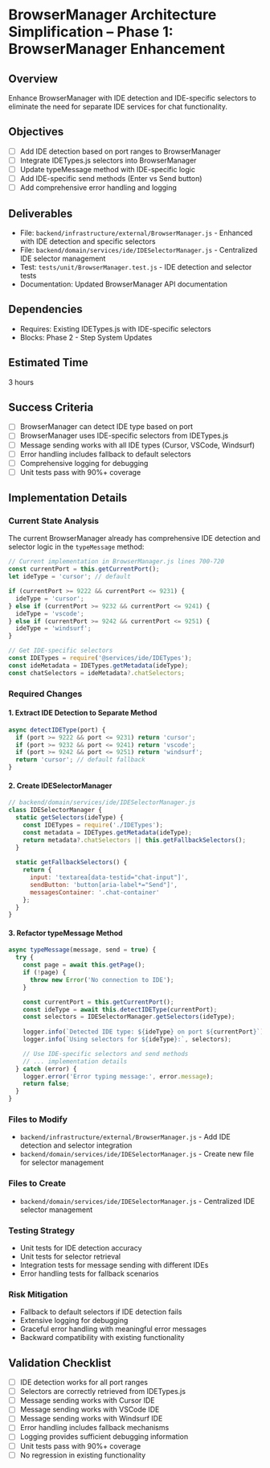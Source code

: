 # BrowserManager Architecture Simplification – Phase 1: BrowserManager Enhancement

## Overview
Enhance BrowserManager with IDE detection and IDE-specific selectors to eliminate the need for separate IDE services for chat functionality.

## Objectives
- [ ] Add IDE detection based on port ranges to BrowserManager
- [ ] Integrate IDETypes.js selectors into BrowserManager
- [ ] Update typeMessage method with IDE-specific logic
- [ ] Add IDE-specific send methods (Enter vs Send button)
- [ ] Add comprehensive error handling and logging

## Deliverables
- File: `backend/infrastructure/external/BrowserManager.js` - Enhanced with IDE detection and specific selectors
- File: `backend/domain/services/ide/IDESelectorManager.js` - Centralized IDE selector management
- Test: `tests/unit/BrowserManager.test.js` - IDE detection and selector tests
- Documentation: Updated BrowserManager API documentation

## Dependencies
- Requires: Existing IDETypes.js with IDE-specific selectors
- Blocks: Phase 2 - Step System Updates

## Estimated Time
3 hours

## Success Criteria
- [ ] BrowserManager can detect IDE type based on port
- [ ] BrowserManager uses IDE-specific selectors from IDETypes.js
- [ ] Message sending works with all IDE types (Cursor, VSCode, Windsurf)
- [ ] Error handling includes fallback to default selectors
- [ ] Comprehensive logging for debugging
- [ ] Unit tests pass with 90%+ coverage

## Implementation Details

### Current State Analysis
The current BrowserManager already has comprehensive IDE detection and selector logic in the `typeMessage` method:
```javascript
// Current implementation in BrowserManager.js lines 700-720
const currentPort = this.getCurrentPort();
let ideType = 'cursor'; // default

if (currentPort >= 9222 && currentPort <= 9231) {
  ideType = 'cursor';
} else if (currentPort >= 9232 && currentPort <= 9241) {
  ideType = 'vscode';
} else if (currentPort >= 9242 && currentPort <= 9251) {
  ideType = 'windsurf';
}

// Get IDE-specific selectors
const IDETypes = require('@services/ide/IDETypes');
const ideMetadata = IDETypes.getMetadata(ideType);
const chatSelectors = ideMetadata?.chatSelectors;
```

### Required Changes

#### 1. Extract IDE Detection to Separate Method
```javascript
async detectIDEType(port) {
  if (port >= 9222 && port <= 9231) return 'cursor';
  if (port >= 9232 && port <= 9241) return 'vscode';
  if (port >= 9242 && port <= 9251) return 'windsurf';
  return 'cursor'; // default fallback
}
```

#### 2. Create IDESelectorManager
```javascript
// backend/domain/services/ide/IDESelectorManager.js
class IDESelectorManager {
  static getSelectors(ideType) {
    const IDETypes = require('./IDETypes');
    const metadata = IDETypes.getMetadata(ideType);
    return metadata?.chatSelectors || this.getFallbackSelectors();
  }
  
  static getFallbackSelectors() {
    return {
      input: 'textarea[data-testid="chat-input"]',
      sendButton: 'button[aria-label*="Send"]',
      messagesContainer: '.chat-container'
    };
  }
}
```

#### 3. Refactor typeMessage Method
```javascript
async typeMessage(message, send = true) {
  try {
    const page = await this.getPage();
    if (!page) {
      throw new Error('No connection to IDE');
    }

    const currentPort = this.getCurrentPort();
    const ideType = await this.detectIDEType(currentPort);
    const selectors = IDESelectorManager.getSelectors(ideType);
    
    logger.info(`Detected IDE type: ${ideType} on port ${currentPort}`);
    logger.info(`Using selectors for ${ideType}:`, selectors);

    // Use IDE-specific selectors and send methods
    // ... implementation details
  } catch (error) {
    logger.error('Error typing message:', error.message);
    return false;
  }
}
```

### Files to Modify
- `backend/infrastructure/external/BrowserManager.js` - Add IDE detection and selector integration
- `backend/domain/services/ide/IDESelectorManager.js` - Create new file for selector management

### Files to Create
- `backend/domain/services/ide/IDESelectorManager.js` - Centralized IDE selector management

### Testing Strategy
- Unit tests for IDE detection accuracy
- Unit tests for selector retrieval
- Integration tests for message sending with different IDEs
- Error handling tests for fallback scenarios

### Risk Mitigation
- Fallback to default selectors if IDE detection fails
- Extensive logging for debugging
- Graceful error handling with meaningful error messages
- Backward compatibility with existing functionality

## Validation Checklist
- [ ] IDE detection works for all port ranges
- [ ] Selectors are correctly retrieved from IDETypes.js
- [ ] Message sending works with Cursor IDE
- [ ] Message sending works with VSCode IDE
- [ ] Message sending works with Windsurf IDE
- [ ] Error handling includes fallback mechanisms
- [ ] Logging provides sufficient debugging information
- [ ] Unit tests pass with 90%+ coverage
- [ ] No regression in existing functionality 